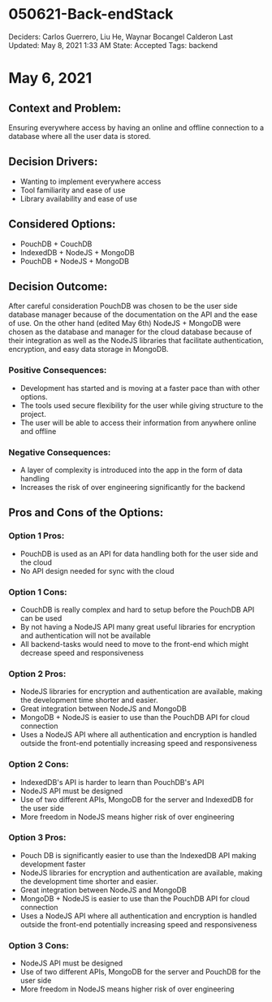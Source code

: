 # 050621-Back-endStack

Deciders: Carlos Guerrero, Liu He, Waynar Bocangel Calderon
Last Updated: May 8, 2021 1:33 AM
State: Accepted
Tags: backend

# May 6, 2021

## Context and Problem:

Ensuring everywhere access by having an online and offline connection to a database where all the user data is stored.

## Decision Drivers:

- Wanting to implement everywhere access
- Tool familiarity and ease of use
- Library availability and ease of use

## Considered Options:

- PouchDB + CouchDB
- IndexedDB + NodeJS + MongoDB
- PouchDB + NodeJS + MongoDB

## Decision Outcome:

After careful consideration PouchDB was chosen to be the user side database manager because of the documentation on the API and the ease of use. On the other hand (edited May 6th) NodeJS + MongoDB were chosen as the database and manager for the cloud database because of their integration as well as the NodeJS libraries that facilitate authentication, encryption, and easy data storage in MongoDB.

### Positive Consequences:

- Development has started and is moving at a faster pace than with other options.
- The tools used secure flexibility for the user while giving structure to the project.
- The user will be able to access their information from anywhere online and offline

### Negative Consequences:

- A layer of complexity is introduced into the app in the form of data handling
- Increases the risk of over engineering significantly for the backend

## Pros and Cons of the Options:

### Option 1 Pros:

- PouchDB is used as an API for data handling both for the user side and the cloud
- No API design needed for sync with the cloud

### Option 1 Cons:

- CouchDB is really complex and hard to setup before the PouchDB API can be used
- By not having a NodeJS API many great useful libraries for encryption and authentication will not be available
- All backend-tasks would need to move to the front-end which might decrease speed and responsiveness

### Option 2 Pros:

- NodeJS libraries for encryption and authentication are available, making the development time shorter and easier.
- Great integration between NodeJS and MongoDB
- MongoDB + NodeJS is easier to use than the PouchDB API for cloud connection
- Uses a NodeJS API where all authentication and encryption is handled outside the front-end potentially increasing speed and responsiveness

### Option 2 Cons:

- IndexedDB's API is harder to learn than PouchDB's API
- NodeJS API must be designed
- Use of two different APIs, MongoDB for the server and IndexedDB for the user side
- More freedom in NodeJS means higher risk of over engineering

### Option 3 Pros:

- Pouch DB is significantly easier to use than the IndexedDB API making development faster
- NodeJS libraries for encryption and authentication are available, making the development time shorter and easier.
- Great integration between NodeJS and MongoDB
- MongoDB + NodeJS is easier to use than the PouchDB API for cloud connection
- Uses a NodeJS API where all authentication and encryption is handled outside the front-end potentially increasing speed and responsiveness

### Option 3 Cons:

- NodeJS API must be designed
- Use of two different APIs, MongoDB for the server and PouchDB for the user side
- More freedom in NodeJS means higher risk of over engineering